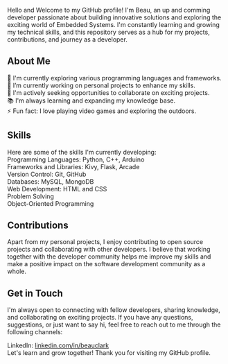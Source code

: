 Hello and Welcome to my GitHub profile! I'm Beau, an up and comming developer passionate about building innovative solutions and exploring the exciting world of Embedded Systems. I'm constantly learning and growing my technical skills, and this repository serves as a hub for my projects, contributions, and journey as a developer.

## About Me
🌱 I'm currently exploring various programming languages and frameworks.  
🔭 I’m currently working on personal projects to enhance my skills.  
💼 I'm actively seeking opportunities to collaborate on exciting projects.  
📚 I'm always learning and expanding my knowledge base.  
⚡ Fun fact: I love playing video games and exploring the outdoors.  

## Skills  
Here are some of the skills I'm currently developing:   
Programming Languages: Python, C++, Arduino  
Frameworks and Libraries: Kivy, Flask, Arcade  
Version Control: Git, GitHub  
Databases: MySQL, MongoDB  
Web Development: HTML and CSS  
Problem Solving  
Object-Oriented Programming  

## Contributions  
Apart from my personal projects, I enjoy contributing to open source projects and collaborating with other developers. I believe that working together with the developer community helps me improve my skills and make a positive impact on the software development community as a whole.

## Get in Touch  
I'm always open to connecting with fellow developers, sharing knowledge, and collaborating on exciting projects. If you have any questions, suggestions, or just want to say hi, feel free to reach out to me through the following channels:  

LinkedIn: [linkedin.com/in/beauclark](https://www.linkedin.com/in/beaujclark/)    
Let's learn and grow together! Thank you for visiting my GitHub profile.  
